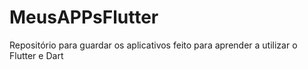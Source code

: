# MeusAPPsFlutter
Repositório para guardar os aplicativos feito para aprender a utilizar o Flutter e Dart
